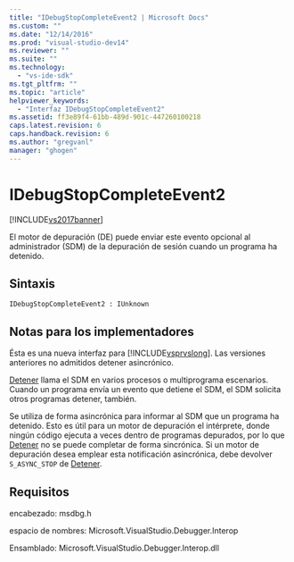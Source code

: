 ```yaml
---
title: "IDebugStopCompleteEvent2 | Microsoft Docs"
ms.custom: ""
ms.date: "12/14/2016"
ms.prod: "visual-studio-dev14"
ms.reviewer: ""
ms.suite: ""
ms.technology: 
  - "vs-ide-sdk"
ms.tgt_pltfrm: ""
ms.topic: "article"
helpviewer_keywords: 
  - "Interfaz IDebugStopCompleteEvent2"
ms.assetid: ff3e89f4-61bb-489d-901c-447260100218
caps.latest.revision: 6
caps.handback.revision: 6
ms.author: "gregvanl"
manager: "ghogen"
---
```

# IDebugStopCompleteEvent2
[!INCLUDE[vs2017banner](../../../code-quality/includes/vs2017banner.md)]

El motor de depuración \(DE\) puede enviar este evento opcional al administrador \(SDM\) de la depuración de sesión cuando un programa ha detenido.  
  
## Sintaxis  
  
```  
IDebugStopCompleteEvent2 : IUnknown  
```  
  
## Notas para los implementadores  
 Ésta es una nueva interfaz para [!INCLUDE[vsprvslong](../../../code-quality/includes/vsprvslong_md.md)].  Las versiones anteriores no admitidos detener asincrónico.  
  
 [Detener](../../../extensibility/debugger/reference/idebugengineprogram2-stop.md) llama el SDM en varios procesos o multiprograma escenarios.  Cuando un programa envía un evento que detiene el SDM, el SDM solicita otros programas detener, también.  
  
 Se utiliza de forma asincrónica para informar al SDM que un programa ha detenido.  Esto es útil para un motor de depuración el intérprete, donde ningún código ejecuta a veces dentro de programas depurados, por lo que [Detener](../../../extensibility/debugger/reference/idebugengineprogram2-stop.md) no se puede completar de forma sincrónica.  Si un motor de depuración desea emplear esta notificación asincrónica, debe devolver `S_ASYNC_STOP` de [Detener](../../../extensibility/debugger/reference/idebugengineprogram2-stop.md).  
  
## Requisitos  
 encabezado: msdbg.h  
  
 espacio de nombres: Microsoft.VisualStudio.Debugger.Interop  
  
 Ensamblado: Microsoft.VisualStudio.Debugger.Interop.dll